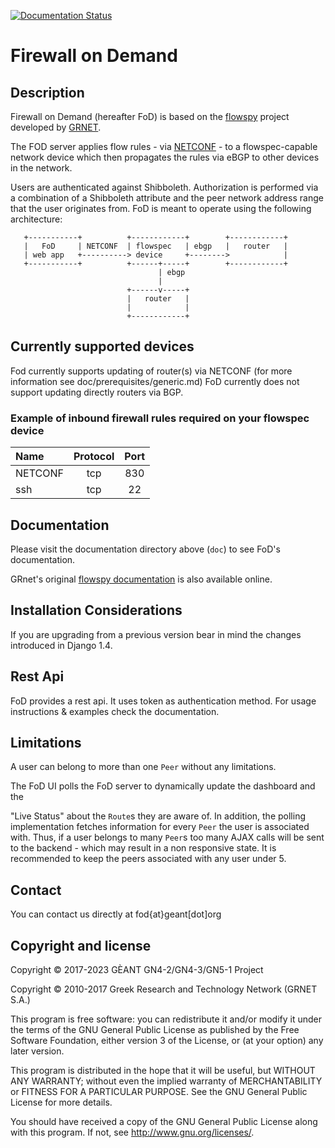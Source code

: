 [![Documentation Status](https://readthedocs.org/projects/flowspy/badge/?version=latest)](https://readthedocs.org/projects/flowspy/?badge=latest)

# Firewall on Demand

## Description

Firewall on Demand (hereafter FoD) is based on the [flowspy](https://github.com/grnet/flowspy) project developed by [GRNET](http://www.grnet.gr/).

The FOD server applies flow rules - via [NETCONF](https://www.rfc-editor.org/rfc/rfc6241) - to a flowspec-capable network device which then propagates the rules via eBGP to other devices in the network.

Users are authenticated against Shibboleth. Authorization is performed via a combination of a Shibboleth attribute and the peer network address range that the user originates from. FoD is meant to operate using the following architecture:


       +-----------+          +------------+        +------------+
       |   FoD     | NETCONF  | flowspec   | ebgp   |   router   |
       | web app   +----------> device     +-------->            |
       +-----------+          +------+-----+        +------------+
                                     | ebgp
                                     |
                              +------v-----+
                              |   router   |
                              |            |
                              +------------+

## Currently supported devices

Fod currently supports updating of router(s) via NETCONF 
(for more information see doc/prerequisites/generic.md)
FoD currently does not support updating directly routers via BGP.

### Example of inbound firewall rules required on your flowspec device


|Name     |Protocol | Port |
|:--------|:-------:|:----:|
| NETCONF | tcp     | 830  |
| ssh     | tcp     | 22   |

## Documentation

Please visit the documentation directory above (`doc`) to see FoD's documentation.

GRnet's original [flowspy documentation](http://flowspy.readthedocs.org) is also available online.

## Installation Considerations

If you are upgrading from a previous version bear in mind the changes
introduced in Django 1.4.

## Rest Api
FoD provides a rest api. It uses token as authentication method. For usage instructions & examples check the documentation.

## Limitations

A user can belong to more than one `Peer` without any limitations.

The FoD UI polls the FoD server to dynamically update the dashboard and the

"Live Status" about the `Route`s they are aware of. In addition, the polling
implementation fetches information for every `Peer` the user is associated
with. Thus, if a user belongs to many `Peer`s too many AJAX calls will be sent
to the backend - which may result in a non responsive state. It is recommended to
keep the peers associated with any user under 5.


## Contact 

You can contact us directly at fod{at}geant[dot]org

## Copyright and license

Copyright © 2017-2023 GÈANT GN4-2/GN4-3/GN5-1 Project

Copyright © 2010-2017 Greek Research and Technology Network (GRNET S.A.)

This program is free software: you can redistribute it and/or modify
it under the terms of the GNU General Public License as published by
the Free Software Foundation, either version 3 of the License, or
(at your option) any later version.

This program is distributed in the hope that it will be useful,
but WITHOUT ANY WARRANTY; without even the implied warranty of
MERCHANTABILITY or FITNESS FOR A PARTICULAR PURPOSE.  See the
GNU General Public License for more details.

You should have received a copy of the GNU General Public License
along with this program.  If not, see <http://www.gnu.org/licenses/>.
